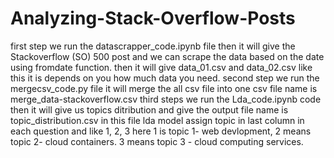 # Analyzing-Stack-Overflow-Posts

first step we run the datascrapper_code.ipynb file then it will give the Stackoverflow (SO) 500 post and we can scrape the data based on the date using fromdate function.
then it will give data_01.csv and data_02.csv like this it is depends on you how much data you need.
second step we run the mergecsv_code.py file it will merge the all csv file into one csv file name is merge_data-stackoverflow.csv
third steps we run the Lda_code.ipynb code then it will give us topics ditribution and give the output file name is topic_distribution.csv in this file lda model assign topic in last column in each question and like 1, 2, 3
here 1 is topic 1- web devlopment,
2 means topic 2- cloud containers.
3 means topic 3 - cloud computing services.
